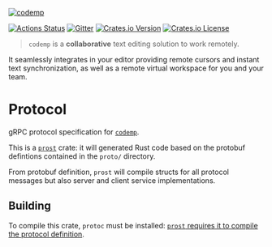 [![codemp](https://codemp.dev/static/banner.png)](https://codemp.dev)

[![Actions Status](https://github.com/hexedtech/codemp-proto/actions/workflows/ci.yml/badge.svg)](https://github.com/hexedtech/codemp-proto/actions)
[![Gitter](https://img.shields.io/gitter/room/hexedtech/codemp-proto)](https://gitter.im/hexedtech/codemp-proto)
[![Crates.io Version](https://img.shields.io/crates/v/codemp-proto)](https://crates.io/crates/codemp-proto)
[![Crates.io License](https://img.shields.io/crates/l/codemp-proto)](https://github.com/hexedtech/codemp-proto/blob/dev/LICENSE)

> `codemp` is a **collaborative** text editing solution to work remotely.

It seamlessly integrates in your editor providing remote cursors and instant text synchronization,
as well as a remote virtual workspace for you and your team.

# Protocol
gRPC protocol specification for [`codemp`](https://github.com/hexedtech/codemp).

This is a [`prost`](https://github.com/tokio-rs/prost) crate: it will generated Rust code based on the protobuf defintions contained in the `proto/` directory.

From protobuf definition, `prost` will compile structs for all protocol messages but also server and client service implementations.

## Building
To compile this crate, `protoc` must be installed: [`prost` requires it to compile the protocol definition](https://docs.rs/prost/latest/prost/#protoc).
